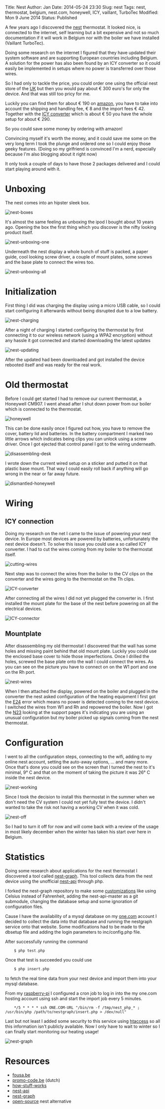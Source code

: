 Title:       Nest
Author:      Jan
Date: 	     2014-05-24 23:30
Slug:	     nest
Tags: 	     nest, thermostat, belgium, nest.com, honeywell, ICY, vaillant, TurboTec
Modified:    Mon 9 June 2014
Status:      Published

A few years ago I discovered the [nest](http://nest.com) thermostat. It looked nice, is connected to the internet, self learning but a bit expensive and not so much documentation if it will work in Belgium nor with the boiler we have installed (Vaillant TurboTec).

Doing some research on the internet I figured that they have updated their system software and are supporting European countries including Belgium. A solution for the power has also been found by an ICY converter so it could easily be implemented in setups where no power is transferred over those wires.

So I had only to tackle the price, you could order one using the official nest store of the [UK](http://store.nest.com/uk/) but then you would pay about € 300 euro's for only the device. And that was still too pricy for me.

Luckily you can find them for about € 190 on [amazon](http://www.amazon.com/gp/offer-listing/B009GDHYPQ/ref=sr_1_1_olp?ie=UTF8&qid=1401011588&sr=8-1&keywords=nest&condition=new), you have to take into account the shipping and handling fee, € 8 and the import fees € 42. Together with the [ICY converter](http://www.eco-logisch.be/Details.asp?ProductID=3484&category=115) which is about € 50 you have the whole setup for about € 290.

So you could save some money by ordering with amazon!

Convincing myself it's worth the money, and it could save me some on the very long term I took the plunge and ordered one so I could enjoy those geeky features. (Doing so my girlfriend is convinced I'm a nerd, especially because I'm also blogging about it right now)

It only took a couple of days to have those 2 packages delivered and I could start playing around with it.

# Unboxing

The nest comes into an hipster sleek box.

![nest-boxes]( ../../images/nest/nest-boxes.jpg)

It's almost the same feeling as unboxing the ipod I bought about 10 years ago. Opening the box the first thing which you discover is the nifty looking product itself.

![nest-unboxing-one]( ../../images/nest/nest-unboxing-one.jpg)

Underneath the nest display a whole bunch of stuff is packed, a paper guide, cool looking screw driver, a couple of mount plates, some screws and the base plate to connect the wires too.

![nest-unboxing-all]( ../../images/nest/nest-unboxing-all.jpg)

# Initialization

First thing I did was charging the display using a micro USB cable, so I could start configuring it afterwards without being disrupted due to a low battery.

![nest-charging]( ../../images/nest/nest-charging.jpg)

After a night of charging I started configuring the thermostat by first connecting it to our wireless network (using a WPA2 encryption) without any hassle it got connected and started downloading the latest updates

![nest-updating]( ../../images/nest/nest-updating.png)

After the updated had been downloaded and got installed the device rebooted itself and was ready for the real work.

# Old thermostat

Before I could get started I had to remove our current thermostat, a Honeywell CM907. I went ahead after I shut down power from our boiler which is connected to the thermostat.

![honeywell]( ../../images/nest/honeywell.jpg)

This can be done easily once I figured out how, you have to remove the cover, battery lid and batteries. In the battery compartment I marked two little arrows which indicates being clips you can unlock using a screw driver. Once I got ejected that control panel I got to the wiring underneath.

![disassembling-desk]( ../../images/nest/disassembling-desk.jpg)

I wrote down the current wired setup on a sticker and putted it on that plastic base mount. That way I could easily roll back if anything will go wrong in the near or far away future.

![dismantled-honeywell]( ../../images/nest/dismantled-honeywell.jpg)

# Wiring

## ICY connection

Doing my research on the net I came to the issue of powering your nest device. In Europe most devices are powered by batteries, unfortunately the nest device doesn't. To solve this issue you could use a so called ICY converter. I had to cut the wires coming from my boiler to the thermostat itself.

![cutting-wires]( ../../images/nest/cutting-wires.jpg)

Next step was to connect the wires from the boiler to the CV clips on the converter and the wires going to the thermostat on the Th clips.

![ICY-converter]( ../../images/nest/ICY-convertor.jpg)

After connecting all the wires I did not yet plugged the converter in. I first installed the mount plate for the base of the nest before powering on all the electrical devices.

![ICY-connector]( ../../images/nest/ICY-connector.jpg)

## Mountplate

After disassembling my old thermostat I discovered that the wall has some holes and missing paint behind that old mount plate. Luckily you could use the enclosed base cover to hide those imperfections. Once I drilled the holes, screwed the base plate onto the wall I could connect the wires. As you can see on the picture you have to connect on on the W1 port and one on the Rh port.

![nest-wires]( ../../images/nest/nest-wires.png)

When I then attached the display, powered on the boiler and plugged in the converter the nest asked configuration of the heating equipment I first got the [E24](http://support.nest.com/#troubleshooting/e24) error which means no power is detected coming to the nest device. I switched the wires from W1 and Rh and repowered the boiler. Now I got the [N23](http://support.nest.com/#troubleshooting/n23) looking at the support pages it's indicating you are using an unusual configuration but my boiler picked up signals coming from the nest thermostat.

# Configuration

I went to all the configuration steps, connecting to the wifi, adding to my online nest account, setting the auto-away options, ... and many more. Once that's done you could see on the screen that I turned the nest to it's minimal, 9° C and that on the moment of taking the picture it was 26° C inside the nest device.

![nest-working]( ../../images/nest/nest-working.png)

Since I took the decision to install this thermostat in the summer when we don't need the CV system I could not yet fully test the device. I didn't wanted to take the risk not having a working CV when it was cold.

![nest-off]( ../../images/nest/nest-off.png)

So I had to turn it off for now and will come back with a review of the usage in most likely december when the winter has taken his start over here in Belgium.

# Statistics

Doing some research about applications for the nest thermostat I discovered a tool called [nest-graph](https://github.com/chriseng/nestgraph). This tool collects data from the nest device using the unofficial [nest-api](https://github.com/gboudreau/nest-api) through php.

I forked the nest-graph repository to make some [customizations](https://github.com/visibilityspots/nestgraph.git) like using Celsius instead of Fahrenheit, adding the nest-api-master as a git submodule, changing the database setup and some ignoration of configuration files.

Cause I have the availability of a mysql database on my [one.com](http://one.com) account I decided to collect the data into that database and running the nestgraph service onto that website. Some modifications had to be made to the dbsetup file and adding the login parameters to inc/config.php file.

After successfully running the command

```php
	$ php test.php
```

Once that test is succeeded you could use

```php
	$ php insert.php
```

to fetch the real time data from your nest device and import them into your mysql database.

From my [raspberry-pi](../raspberry-pi.html) I configured a cron job to log in into the my one.com hosting account using ssh and start the import job every 5 minutes.

```cron
	*/5 * * * * ssh ONE.COM-URL "/bin/rm -f /tmp/nest_php_* ; /usr/bin/php /path/to/nestgraph/insert.php > /dev/null"
```
Last but not least I added some security to this service using [htaccess](http://one-docs.com/tools/htaccess/) so all this information isn't publicly available. Now I only have to wait to winter so I can finally start monitoring our heating usage!

![nest-graph](../../images/nest/nest-graph.png)

# Resources

* [fousa.be](http://www.fousa.be/blog/nest-thermostat)
* [promo-code.be](http://promo-code.be/nest-thermostaat/) (dutch)
* [how-stuff-works](http://home.howstuffworks.com/nest-learning-thermostat.htm)
* [nest-api](https://github.com/gboudreau/nest-api)
* [nest-graph](https://github.com/chriseng/nestgraph)
* [open-source](http://blog.spark.io/2014/01/17/open-source-thermostat/) nest alternative
